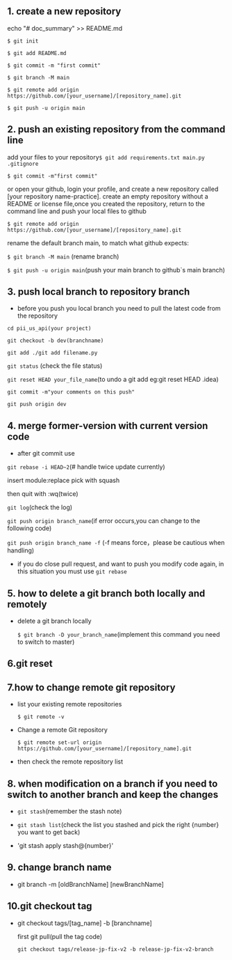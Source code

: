 ## 1. create a new repository
echo "# doc_summary" >> README.md

`$ git init`

`$ git add README.md`

`$ git commit -m "first commit"`

`$ git branch -M main`

`$ git remote add origin https://github.com/[your_username]/[repository_name].git` 

`$ git push -u origin main`

## 2. push an existing repository from the command line

add your files to your repository`$ git add requirements.txt main.py .gitignore`

`$ git commit -m"first commit"`

or open your github, login your profile, and create a new repository called [your repository name-practice]. create an empty repository without a README or license file,once you created the repository, return to the command line and push your local files to github

`$ git remote add origin https://github.com/[your_username]/[repository_name].git `

rename the default branch main, to match what github expects: 

`$ git branch -M main` (rename branch)

`$ git push -u origin main`(push your main branch to github`s main branch) 

## 3. push local branch to repository branch

- before you push you local branch you need to pull the latest code from the repository 

`cd pii_us_api(your project)` 

`git checkout -b dev(branchname) ` 

`git add ./git add filename.py` 

`git status` (check the file status) 

`git reset HEAD your_file_name`(to undo a git add eg:git reset HEAD .idea) 

`git commit -m"your comments on this push"` 

`git push origin dev`

## 4. merge former-version with current version code

- after git commit use 

`git rebase -i HEAD~2`(# handle twice update currently)

  insert module:replace pick with squash

  then quit with :wq(twice)

`git log`(check the log)

`git push origin branch_name`(if error occurs,you can change to the following code)

`git push origin branch_name -f` (-f means force，please be cautious when handling)
  
- if you do close pull request, and want to push you modify code again, in this situation you must use `git rebase`

## 5. how to delete a git branch both locally and remotely

- delete a git branch locally

  `$ git branch -D your_branch_name`(implement this command you need to switch to master)


## 6.git reset


## 7.how to change remote git repository

- list your existing remote repositories

  `$ git remote -v`
- Change a remote Git repository

  `$ git remote set-url origin https://github.com/[your_username]/[repository_name].git `

- then check the remote repository list

## 8. when modification on a branch if you need to switch to another branch and keep the changes

- `git stash`(remember the stash note)

- `git stash list`(check the list you stashed and pick the right {number} you want to get back)
  
- 'git stash apply stash@{number}'

## 9. change branch name

- git branch -m [oldBranchName] [newBranchName]

## 10.git checkout tag

- git checkout tags/[tag_name] -b [branchname]
   
   first git pull(pull the tag code)
  
  `git checkout tags/release-jp-fix-v2 -b release-jp-fix-v2-branch`



  

